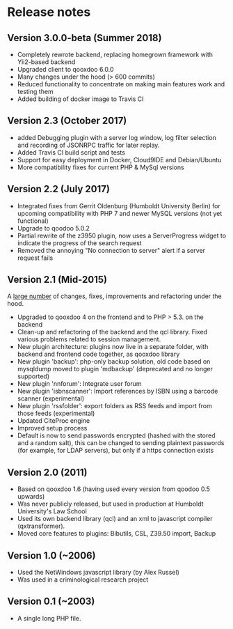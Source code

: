 # Release notes

## Version 3.0.0-beta (Summer 2018)
- Completely rewrote backend, replacing homegrown framework with Yii2-based backend
- Upgraded client to qooxdoo 6.0.0
- Many changes under the hood (> 600 commits)
- Reduced functionality to concentrate on making main features work and testing them
- Added building of docker image to Travis CI

## Version 2.3 (October 2017)
- added Debugging plugin with a server log window, log filter selection and recording of 
  JSONRPC traffic for later replay.
- Added Travis CI build script and tests
- Support for easy deployment in Docker, Cloud9IDE and Debian/Ubuntu
- More compatibility fixes for current PHP & MySql versions

## Version 2.2 (July 2017)
- Integrated fixes from Gerrit Oldenburg (Humboldt University Berlin) for 
  upcoming compatibility with PHP 7 and newer MySQL versions (not yet functional)
- Upgrade to qoodoo 5.0.2
- Partial rewrite of the z3950 plugin, now uses a ServerProgress widget to indicate
  the progress of the search request
- Removed the annoying "No connection to server" alert if a server request fails

## Version 2.1 (Mid-2015)
A [large number](https://github.com/cboulanger/bibliograph/issues?q=milestone%3Av2.1+is%3Aclosed)
of changes, fixes, improvements and refactoring under the hood.
- Upgraded to qooxdoo 4 on the frontend and to PHP > 5.3. on the backend
- Clean-up and refactoring of the backend and the qcl library. Fixed various problems 
  related to session management.
- New plugin architecture: plugins now live in a separate folder, with backend and
  frontend code together, as qooxdoo library
- New plugin 'backup': php-only backup solution, old code based on mysqldump moved
  to plugin 'mdbackup' (deprecated and no longer supported) 
- New plugin 'nnforum': Integrate user forum
- New plugin 'isbnscanner': Import references by ISBN using a barcode scanner (experimental)
- New plugin 'rssfolder': export folders as RSS feeds and import from those feeds (experimental)
- Updated CiteProc engine
- Improved setup process
- Default is now to send passwords encrypted (hashed with the stored and a random salt), this
  can be changed to sending plaintext passwords (for example, for LDAP servers), but only if
  a https connection exists

## Version 2.0 (2011)
- Based on qooxdoo 1.6 (having used every version from qoodoo 0.5 upwards)
- Was never publicly released, but used in production at Humboldt University's Law School
- Used its own backend library (qcl) and an xml to javascript compiler (qxtransformer).
- Moved core features to plugins: Bibutils, CSL, Z39.50 import, Backup

## Version 1.0 (~2006)
- Used the NetWindows javascript library (by Alex Russel)
- Was used in a criminological research project

## Version 0.1 (~2003)
- A single long PHP file.